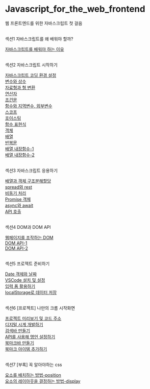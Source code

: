 # Javascript_for_the_web_frontend
웹 프론트엔드를 위한 자바스크립트 첫 걸음
<br/><br/>

<p>섹션1 자바스크립트를 왜 배워야 할까?<p/>
    <a href="https://stbhg5.tistory.com/213">자바스크립트를 배워야 하는 이유</a><br/>
    <br/>

<p>섹션2 자바스크립트 시작하기<p/>
    <a href="https://stbhg5.tistory.com/216?category=1042422">자바스크립트 코딩 환경 설정</a><br/>
    <a href="https://stbhg5.tistory.com/217?category=1042422">변수와 상수</a><br/>
    <a href="https://stbhg5.tistory.com/218">자료형과 형 변환</a><br/>
    <a href="https://stbhg5.tistory.com/220">연산자</a><br/>
    <a href="https://stbhg5.tistory.com/222">조건문</a><br/>
    <a href="https://stbhg5.tistory.com/224">함수와 지역변수, 외부변수</a><br/>
    <a href="https://stbhg5.tistory.com/226">스코프</a><br/>
    <a href="https://stbhg5.tistory.com/227">호이스팅</a><br/>
    <a href="https://stbhg5.tistory.com/229">함수 표현식</a><br/>
    <a href="https://stbhg5.tistory.com/230">객체</a><br/>
    <a href="https://stbhg5.tistory.com/232">배열</a><br/>
    <a href="https://stbhg5.tistory.com/234">반복문</a><br/>
    <a href="https://stbhg5.tistory.com/237">배열 내장함수-1</a><br/>
    <a href="https://stbhg5.tistory.com/240">배열 내장함수-2</a><br/>
    <br/>

<p>섹션3 자바스크립트 응용하기<p/>
    <a href="https://stbhg5.tistory.com/244">배열과 객체 구조분해할당</a><br/>
    <a href="https://stbhg5.tistory.com/255">spread와 rest</a><br/>
    <a href="https://stbhg5.tistory.com/258">비동기 처리</a><br/>
    <a href="https://stbhg5.tistory.com/268">Promise 객체</a><br/>
    <a href="https://stbhg5.tistory.com/272">async와 await</a><br/>
    <a href="https://stbhg5.tistory.com/274">API 호출</a><br/>
    <br/>

<p>섹션4 DOM과 DOM API<p/>
    <a href="https://stbhg5.tistory.com/275">웹페이지를 조작하는 DOM</a><br/>
    <a href="https://stbhg5.tistory.com/277">DOM API-1</a><br/>
    <a href="https://stbhg5.tistory.com/280">DOM API-2</a><br/>
    <br/>

<p>섹션5 프로젝트 준비하기<p/>
    <a href="https://stbhg5.tistory.com/281">Date 객체와 날짜</a><br/>
    <a href="https://stbhg5.tistory.com/282">VSCode 설치 및 설정</a><br/>
    <a href="https://stbhg5.tistory.com/283">입력 폼 활용하기</a><br/>
    <a href="https://stbhg5.tistory.com/284">localStorage로 데이터 저장</a><br/>
    <br/>

<p>섹션6 [프로젝트] 나만의 크롬 시작화면<p/>
    <a href="https://stbhg5.tistory.com/285">프로젝트 미리보기 및 코드 주소</a><br/>
    <a href="https://stbhg5.tistory.com/288">디지털 시계 개발하기</a><br/>
    <a href="https://stbhg5.tistory.com/289">검색바 만들기</a><br/>
    <a href="https://stbhg5.tistory.com/290">API를 사용해 명언 설정하기</a><br/>
    <a href="https://stbhg5.tistory.com/291">북마크바 만들기</a><br/>
    <a href="https://stbhg5.tistory.com/292">북마크 아이템 추가하기</a><br/>
    <br/>

<p>섹션7 [부록] 꼭 알아야하는 css<p/>
    <a href="https://stbhg5.tistory.com/286">요소를 배치하는 방법-position</a><br/>
    <a href="https://stbhg5.tistory.com/287">요소의 레이아웃을 결정하는 방법-display</a><br/>
    <br/>
